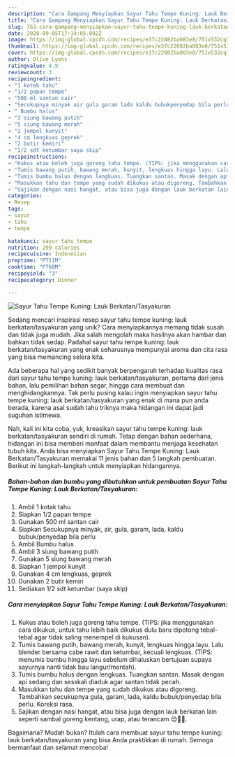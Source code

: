 ```yaml
---
description: "Cara Gampang Menyiapkan Sayur Tahu Tempe Kuning: Lauk Berkatan/Tasyakuran Anti Gagal"
title: "Cara Gampang Menyiapkan Sayur Tahu Tempe Kuning: Lauk Berkatan/Tasyakuran Anti Gagal"
slug: 763-cara-gampang-menyiapkan-sayur-tahu-tempe-kuning-lauk-berkatan-tasyakuran-anti-gagal
date: 2020-09-05T17:14:05.092Z
image: https://img-global.cpcdn.com/recipes/e37c22082ba083e8/751x532cq70/sayur-tahu-tempe-kuning-lauk-berkatantasyakuran-foto-resep-utama.jpg
thumbnail: https://img-global.cpcdn.com/recipes/e37c22082ba083e8/751x532cq70/sayur-tahu-tempe-kuning-lauk-berkatantasyakuran-foto-resep-utama.jpg
cover: https://img-global.cpcdn.com/recipes/e37c22082ba083e8/751x532cq70/sayur-tahu-tempe-kuning-lauk-berkatantasyakuran-foto-resep-utama.jpg
author: Olive Lyons
ratingvalue: 4.9
reviewcount: 3
recipeingredient:
- "1 kotak tahu"
- "1/2 papan tempe"
- "500 ml santan cair"
- "Secukupnya minyak air gula garam lada kaldu bubukpenyedap bila perlu"
- " Bumbu halus"
- "3 siung bawang putih"
- "5 siung bawang merah"
- "1 jempol kunyit"
- "4 cm lengkuas geprek"
- "2 butir kemiri"
- "1/2 sdt ketumbar saya skip"
recipeinstructions:
- "Kukus atau boleh juga goreng tahu tempe. (TIPS: jika menggunakan cara dikukus, untuk tahu lebih baik dikukus dulu baru dipotong tebal-tebal agar tidak saling menempel di kukusan)."
- "Tumis bawang putih, bawang merah, kunyit, lengkuas hingga layu. Lalu blender bersama cabe rawit dan ketumbar, kecuali lengkuas. (TIPS: menumis bumbu hingga layu sebelum dihaluskan bertujuan supaya sayurnya nanti tidak bau langur/mentah)."
- "Tumis bumbu halus dengan lengkuas. Tuangkan santan. Masak dengan api sedang dan sesskali diaduk agar santan tidak pecah."
- "Masukkan tahu dan tempe yang sudah dikukus atau digoreng. Tambahkan secukupnya gula, garam, lada, kaldu bubuk/penyedap bila perlu. Koreksi rasa."
- "Sajikan dengan nasi hangat, atau bisa juga dengan lauk berkatan lain seperti sambal goreng kentang, urap, atau terancam 😍👍🏻."
categories:
- Resep
tags:
- sayur
- tahu
- tempe

katakunci: sayur tahu tempe 
nutrition: 299 calories
recipecuisine: Indonesian
preptime: "PT11M"
cooktime: "PT60M"
recipeyield: "3"
recipecategory: Dinner

---
```



![Sayur Tahu Tempe Kuning: Lauk Berkatan/Tasyakuran](https://img-global.cpcdn.com/recipes/e37c22082ba083e8/751x532cq70/sayur-tahu-tempe-kuning-lauk-berkatantasyakuran-foto-resep-utama.jpg)

Sedang mencari inspirasi resep sayur tahu tempe kuning: lauk berkatan/tasyakuran yang unik? Cara menyiapkannya memang tidak susah dan tidak juga mudah. Jika salah mengolah maka hasilnya akan hambar dan bahkan tidak sedap. Padahal sayur tahu tempe kuning: lauk berkatan/tasyakuran yang enak seharusnya mempunyai aroma dan cita rasa yang bisa memancing selera kita.

Ada beberapa hal yang sedikit banyak berpengaruh terhadap kualitas rasa dari sayur tahu tempe kuning: lauk berkatan/tasyakuran, pertama dari jenis bahan, lalu pemilihan bahan segar, hingga cara membuat dan menghidangkannya. Tak perlu pusing kalau ingin menyiapkan sayur tahu tempe kuning: lauk berkatan/tasyakuran yang enak di mana pun anda berada, karena asal sudah tahu triknya maka hidangan ini dapat jadi suguhan istimewa.




Nah, kali ini kita coba, yuk, kreasikan sayur tahu tempe kuning: lauk berkatan/tasyakuran sendiri di rumah. Tetap dengan bahan sederhana, hidangan ini bisa memberi manfaat dalam membantu menjaga kesehatan tubuh kita. Anda bisa menyiapkan Sayur Tahu Tempe Kuning: Lauk Berkatan/Tasyakuran memakai 11 jenis bahan dan 5 langkah pembuatan. Berikut ini langkah-langkah untuk menyiapkan hidangannya.

<!--inarticleads1-->

##### Bahan-bahan dan bumbu yang dibutuhkan untuk pembuatan Sayur Tahu Tempe Kuning: Lauk Berkatan/Tasyakuran:

1. Ambil 1 kotak tahu
1. Siapkan 1/2 papan tempe
1. Gunakan 500 ml santan cair
1. Siapkan Secukupnya minyak, air, gula, garam, lada, kaldu bubuk/penyedap bila perlu
1. Ambil  Bumbu halus
1. Ambil 3 siung bawang putih
1. Gunakan 5 siung bawang merah
1. Siapkan 1 jempol kunyit
1. Gunakan 4 cm lengkuas, geprek
1. Gunakan 2 butir kemiri
1. Sediakan 1/2 sdt ketumbar (saya skip)




<!--inarticleads2-->

##### Cara menyiapkan Sayur Tahu Tempe Kuning: Lauk Berkatan/Tasyakuran:

1. Kukus atau boleh juga goreng tahu tempe. (TIPS: jika menggunakan cara dikukus, untuk tahu lebih baik dikukus dulu baru dipotong tebal-tebal agar tidak saling menempel di kukusan).
1. Tumis bawang putih, bawang merah, kunyit, lengkuas hingga layu. Lalu blender bersama cabe rawit dan ketumbar, kecuali lengkuas. (TIPS: menumis bumbu hingga layu sebelum dihaluskan bertujuan supaya sayurnya nanti tidak bau langur/mentah).
1. Tumis bumbu halus dengan lengkuas. Tuangkan santan. Masak dengan api sedang dan sesskali diaduk agar santan tidak pecah.
1. Masukkan tahu dan tempe yang sudah dikukus atau digoreng. Tambahkan secukupnya gula, garam, lada, kaldu bubuk/penyedap bila perlu. Koreksi rasa.
1. Sajikan dengan nasi hangat, atau bisa juga dengan lauk berkatan lain seperti sambal goreng kentang, urap, atau terancam 😍👍🏻.




Bagaimana? Mudah bukan? Itulah cara membuat sayur tahu tempe kuning: lauk berkatan/tasyakuran yang bisa Anda praktikkan di rumah. Semoga bermanfaat dan selamat mencoba!

